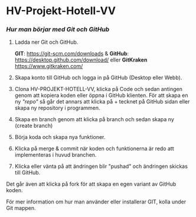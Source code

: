 # HV-Projekt-Hotell-VV

### _*Hur man börjar med Git och GitHub*_

1. Ladda ner Git och GitHub.

   **GIT**: https://git-scm.com/downloads & **GitHub**: https://desktop.github.com/download/
   eller **GitKraken** https://www.gitkraken.com/

2. Skapa konto till GitHub och logga in på GitHub (Desktop eller Webb).
3. Clona HV-PROJEKT-HOTELL-VV, klicka på Code och sedan antingen genom att kopiera koden eller öppna i GitHub klienten.
   För att skapa en ny _"repo"_ så går det annars att klicka på + tecknet på GitHub sidan eller skapa ny repository i programmen.
4. Skapa en branch genom att klicka på branch och sedan skapa ny (create branch)
5. Börja koda och skapa nya funktioner.
6. Klicka på merge & commit när koden och funktionerna är redo att implementeras i huvud branchen.
7. Klicka eller vänta på att ändringen blir "pushad" och ändringen skickas till GitHub.

Det går även att klicka på fork för att skapa en egen variant av GitHub koden.

För mer information om hur man använder eller installerar GIT, kolla under Git mappen.
